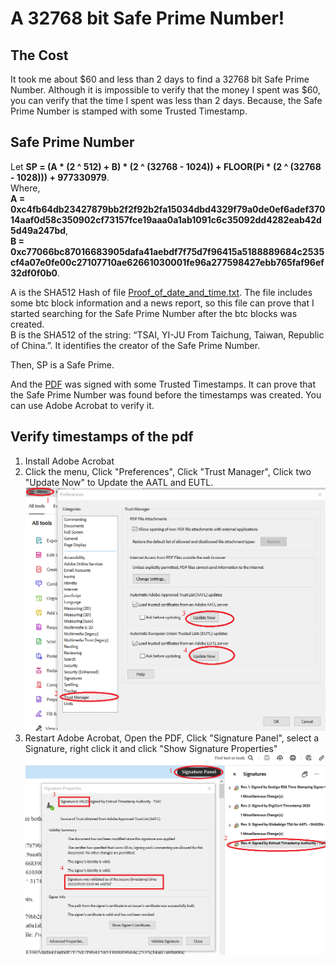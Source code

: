 # A 32768 bit Safe Prime Number!

## The Cost

It took me about $60 and less than 2 days to find a 32768 bit Safe Prime Number. Although it is impossible to verify that the money I spent was $60, you can verify that the time I spent was less than 2 days. Because,  the Safe Prime Number is stamped with some Trusted Timestamp.


## Safe Prime Number
Let **SP = (A * (2 ^ 512) + B) * (2 ^ (32768 - 1024)) + FLOOR(Pi * (2 ^ (32768 - 1028))) + 977330979**.<br>
Where,<br> **A = 0xc4fb64db23427879bb2f2f92b2fa15034dbd4329f79a0de0ef6adef37014aaf0d58c350902cf73157fce19aaa0a1ab1091c6c35092dd4282eab42d5d49a247bd**,<br> **B = 0xc77066bc87016683905dafa41aebdf7f75d7f96415a5188889684c2535cf4a07e0fe00c27107710ae62661030001fe96a277598427ebb765faf96ef32df0f0b0**. <br> 

A is the SHA512 Hash of file [Proof_of_date_and_time.txt](./docs/Proof_of_date_and_time.txt). The file includes some btc block information and a news report, so this file can prove that I started searching for the Safe Prime Number after the btc blocks was created.<br>
B is the SHA512 of the string: “TSAI, YI-JU From Taichung, Taiwan, Republic of China.”. It identifies the creator of the Safe Prime Number. <br>

Then, SP is a Safe Prime. <br>

And the [PDF](./docs/SAFEPRIME-32768-WITH-MULTITSA.pdf) was signed with some Trusted Timestamps. It can prove that the Safe Prime Number was found before the timestamps was created. You can use Adobe Acrobat to verify it.

## Verify timestamps of the pdf

1. Install Adobe Acrobat
2. Click the menu, Click "Preferences", Click "Trust Manager", Click two "Update Now" to Update the AATL and EUTL. <br> ![img1](./img/img1.png) <br>
3. Restart Adobe Acrobat, Open the PDF, Click "Signature Panel", select a Signature, right click it and click "Show Signature Properties" <br> ![img2](./img/img2.png) <br>
